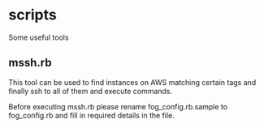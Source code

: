 scripts
=======

Some useful tools

mssh.rb
-------

This tool can be used to find instances on AWS matching certain tags and finally ssh to all of them and execute commands.

Before executing mssh.rb please rename fog_config.rb.sample to fog_config.rb and fill in required details in the file.


